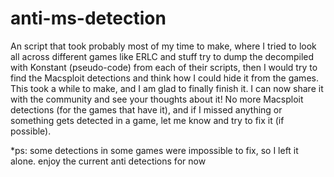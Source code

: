 # anti-ms-detection
An script that took probably most of my time to make, where I tried to look all across different games like ERLC and stuff try to dump the decompiled with Konstant (pseudo-code) from each of their scripts, then I would try to find the Macsploit detections and think how I could hide it from the games. This took a while to make, and I am glad to finally finish it. I can now share it with the community and see your thoughts about it!
No more Macsploit detections (for the games that have it), and if I missed anything or something gets detected in a game, let me know and try to fix it (if possible).

*ps: some detections in some games were impossible to fix, so I left it alone. enjoy the current anti detections for now
